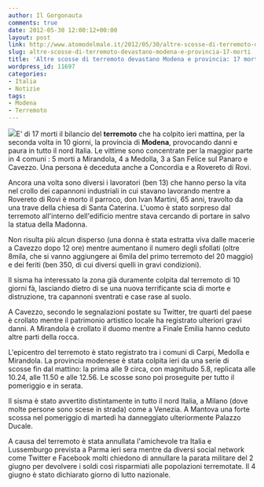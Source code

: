 ```yaml
---
author: Il Gorgonauta
comments: true
date: 2012-05-30 12:00:12+00:00
layout: post
link: http://www.atomodelmale.it/2012/05/30/altre-scosse-di-terremoto-devastano-modena-e-provincia-17-morti/
slug: altre-scosse-di-terremoto-devastano-modena-e-provincia-17-morti
title: 'Altre scosse di terremoto devastano Modena e provincia: 17 morti.'
wordpress_id: 11697
categories:
- Italia
- Notizie
tags:
- Modena
- Terremoto
---
```


[![](http://www.atomodelmale.it/wp-content/uploads/2012/05/terremoto-cavezzo-300x200.jpg)](http://www.atomodelmale.it/wp-content/uploads/2012/05/terremoto-cavezzo.jpg)E' di 17 morti il bilancio del **terremoto** che ha colpito ieri mattina, per la seconda volta in 10 giorni, la provincia di **Modena**, provocando danni e paura in tutto il nord Italia. Le vittime sono concentrate per la maggior parte in 4 comuni : 5 morti a Mirandola, 4 a Medolla, 3 a San Felice sul Panaro e Cavezzo. Una persona è deceduta anche a Concordia e a Rovereto di Rovi.

Ancora una volta sono diversi i lavoratori (ben 13) che hanno perso la vita nel crollo dei capannoni industriali in cui stavano lavorando mentre a Rovereto di Rovi è morto il parroco, don Ivan Martini, 65 anni, travolto da una trave della chiesa di Santa Caterina. L'uomo è stato sorpreso dal terremoto all'interno dell'edificio mentre stava cercando di portare in salvo la statua della Madonna.

Non risulta più alcun disperso (una donna è stata estratta viva dalle macerie a Cavezzo dopo 12 ore) mentre aumentano il numero degli sfollati (oltre 8mila, che si vanno aggiungere ai 6mila del primo terremoto del 20 maggio) e dei feriti (ben 350, di cui diversi quelli in gravi condizioni).

Il sisma ha interessato la zona già duramente colpita dal terremoto di 10 giorni fà, lasciando dietro di se una nuova terrificante scia di morte e distruzione, tra capannoni sventrati e case rase al suolo.

A Cavezzo, secondo le segnalazioni postate su Twitter, tre quarti del paese è crollato mentre il patrimonio artistico locale ha registrato ulteriori gravi danni. A Mirandola è crollato il duomo mentre a Finale Emilia hanno ceduto altre parti della rocca.


L'epicentro del terremoto è stato registrato tra i comuni di Carpi, Medolla e Mirandola. La provincia modenese è stata colpita ieri da una serie di scosse fin dal mattino: la prima alle 9 circa, con magnitudo 5.8, replicata alle 10.24, alle 11.50 e alle 12.56. Le scosse sono poi proseguite per tutto il pomeriggio e in serata.

Il sisma è stato avvertito distintamente in tutto il nord Italia, a Milano (dove molte persone sono scese in strada) come a Venezia. A Mantova una forte scossa nel pomeriggio di martedì ha danneggiato ulteriormente Palazzo Ducale.

A causa del terremoto è stata annullata l'amichevole tra Italia e Lussemburgo prevista a Parma ieri sera mentre da diversi social network come Twitter e Facebook molti chiedono di annullare la parata militare del 2 giugno per devolvere i soldi così risparmiati alle popolazioni terremotate. Il 4 giugno è stato dichiarato giorno di lutto nazionale.

